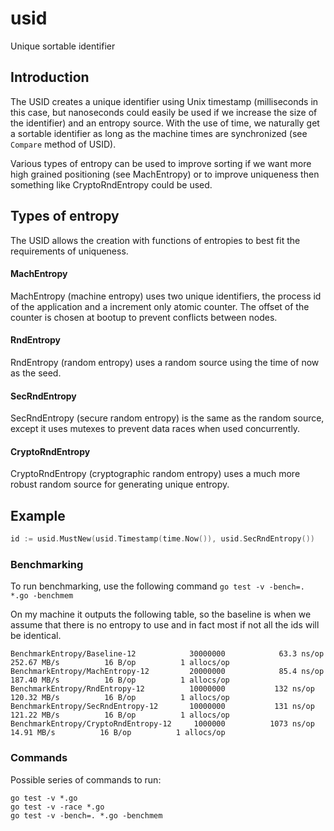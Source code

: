 # usid

Unique sortable identifier

## Introduction

The USID creates a unique identifier using Unix timestamp (milliseconds in this
case, but nanoseconds could easily be used if we increase the size of the
identifier) and an entropy source. With the use of time, we naturally get a
sortable identifier as long as the machine times are synchronized (see `Compare`
method of USID).

Various types of entropy can be used to improve sorting if we want more high
grained positioning (see MachEntropy) or to improve uniqueness then something
like CryptoRndEntropy could be used.

## Types of entropy

The USID allows the creation with functions of entropies to best fit the
requirements of uniqueness.

#### MachEntropy

MachEntropy (machine entropy) uses two unique identifiers, the process id of the
application and a increment only atomic counter. The offset of the counter is
chosen at bootup to prevent conflicts between nodes.

#### RndEntropy

RndEntropy (random entropy) uses a random source using the time of now as the
seed.

#### SecRndEntropy

SecRndEntropy (secure random entropy) is the same as the random source, except
it uses mutexes to prevent data races when used concurrently.

#### CryptoRndEntropy

CryptoRndEntropy (cryptographic random entropy) uses a much more robust random
source for generating unique entropy.


## Example

```go
id := usid.MustNew(usid.Timestamp(time.Now()), usid.SecRndEntropy())
```

### Benchmarking

To run benchmarking, use the following command `go test -v -bench=. *.go -benchmem`

On my machine it outputs the following table, so the baseline is when we assume
that there is no entropy to use and in fact most if not all the ids will be
identical.

```
BenchmarkEntropy/Baseline-12         	30000000	        63.3 ns/op	 252.67 MB/s	      16 B/op	       1 allocs/op
BenchmarkEntropy/MachEntropy-12      	20000000	        85.4 ns/op	 187.40 MB/s	      16 B/op	       1 allocs/op
BenchmarkEntropy/RndEntropy-12       	10000000	       132 ns/op	 120.32 MB/s	      16 B/op	       1 allocs/op
BenchmarkEntropy/SecRndEntropy-12    	10000000	       131 ns/op	 121.22 MB/s	      16 B/op	       1 allocs/op
BenchmarkEntropy/CryptoRndEntropy-12 	 1000000	      1073 ns/op	  14.91 MB/s	      16 B/op	       1 allocs/op
```

### Commands

Possible series of commands to run:

```
go test -v *.go
go test -v -race *.go
go test -v -bench=. *.go -benchmem
```
